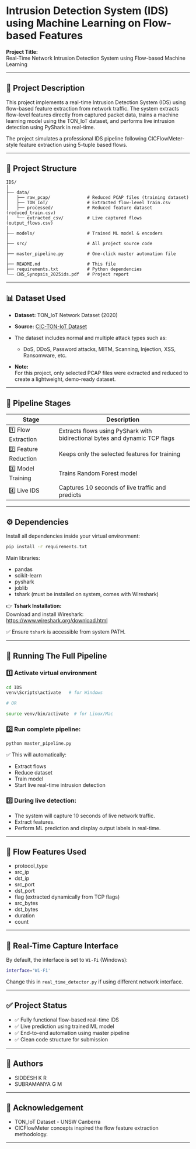 # Intrusion Detection System (IDS) using Machine Learning on Flow-based Features

**Project Title:**  
Real-Time Network Intrusion Detection System using Flow-based Machine Learning

---

## 📄 Project Description

This project implements a real-time Intrusion Detection System (IDS) using flow-based feature extraction from network traffic. The system extracts flow-level features directly from captured packet data, trains a machine learning model using the TON_IoT dataset, and performs live intrusion detection using PyShark in real-time.

The project simulates a professional IDS pipeline following CICFlowMeter-style feature extraction using 5-tuple based flows.

---

## 📂 Project Structure

```
IDS/
│
├── data/
│   ├── raw_pcap/              # Reduced PCAP files (training dataset)
│   ├── TON_IoT/               # Extracted flow-level Train.csv
│   ├── processed/             # Reduced feature dataset (reduced_train.csv)
│   └── extracted_csv/         # Live captured flows (output_flows.csv)
│
├── models/                    # Trained ML model & encoders
│
├── src/                       # All project source code
│
├── master_pipeline.py         # One-click master automation file
│
├── README.md                  # This file
├── requirements.txt           # Python dependencies
└── CNS_Synopsis_2025ids.pdf   # Project report
```

---

## 📊 Dataset Used

- **Dataset:** TON_IoT Network Dataset (2020)
- **Source:** [CIC-TON-IoT Dataset](https://research.unsw.edu.au/projects/toniot-datasets)
- The dataset includes normal and multiple attack types such as:
  - DoS, DDoS, Password attacks, MITM, Scanning, Injection, XSS, Ransomware, etc.

- **Note:**  
  For this project, only selected PCAP files were extracted and reduced to create a lightweight, demo-ready dataset.

---

## 🚀 Pipeline Stages

| Stage | Description |
|-------|-------------|
| 1️⃣ Flow Extraction | Extracts flows using PyShark with bidirectional bytes and dynamic TCP flags |
| 2️⃣ Feature Reduction | Keeps only the selected features for training |
| 3️⃣ Model Training | Trains Random Forest model |
| 4️⃣ Live IDS | Captures 10 seconds of live traffic and predicts |

---

## ⚙️ Dependencies

Install all dependencies inside your virtual environment:

```bash
pip install -r requirements.txt
```

Main libraries:
- pandas
- scikit-learn
- pyshark
- joblib
- tshark (must be installed on system, comes with Wireshark)

👉 **Tshark Installation:**  
Download and install Wireshark:  
https://www.wireshark.org/download.html

✅ Ensure `tshark` is accessible from system PATH.

---

## 🚀 Running The Full Pipeline

### 1️⃣ Activate virtual environment

```bash
cd IDS
venv\Scripts\activate   # for Windows

# OR

source venv/bin/activate  # for Linux/Mac
```

### 2️⃣ Run complete pipeline:

```bash
python master_pipeline.py
```

✅ This will automatically:

- Extract flows  
- Reduce dataset  
- Train model  
- Start live real-time intrusion detection

### 3️⃣ During live detection:

- The system will capture 10 seconds of live network traffic.
- Extract features.
- Perform ML prediction and display output labels in real-time.

---

## 🎯 Flow Features Used

- protocol_type
- src_ip
- dst_ip
- src_port
- dst_port
- flag (extracted dynamically from TCP flags)
- src_bytes
- dst_bytes
- duration
- count

---

## 📡 Real-Time Capture Interface

By default, the interface is set to `Wi-Fi` (Windows):

```bash
interface='Wi-Fi'
```

Change this in `real_time_detector.py` if using different network interface.

---

## ✅ Project Status

- ✅ Fully functional flow-based real-time IDS
- ✅ Live prediction using trained ML model
- ✅ End-to-end automation using master pipeline
- ✅ Clean code structure for submission

---

## 🔬 Authors

- SIDDESH K R
- SUBRAMANYA G M

---

## 🔖 Acknowledgement

- TON_IoT Dataset - UNSW Canberra
- CICFlowMeter concepts inspired the flow feature extraction methodology.

---
